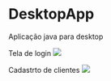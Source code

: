 # DesktopApp
Aplicação java para desktop

Tela de login
<img src="https://github.com/TiagoHucs/DesktopApp/blob/master/imgs/tela0.PNG">

Cadastrto de clientes
<img src="https://github.com/TiagoHucs/DesktopApp/blob/master/imgs/tela1.PNG">
